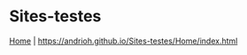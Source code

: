 # Sites-testes
<a href="Home/Pagina/index.html">Home</a>  | https://andrioh.github.io/Sites-testes/Home/index.html
